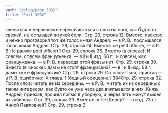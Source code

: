 ```yaml
---
path: "/blog/page_3032"
title: "Part 3032"
---
```


звиняться и нервически перекачиваться с ноги на ногу, как будто от свежей, не остывшей жгучей боли.
Стр. 29, строка 12.
Вместо: ласково и нежно проговорил тот же голос князя Андрея: — в Р. В.: послышался голос князя Андрея.
Стр. 29, строка 24.
Вместо: ce petit officier, — в Р. В.: le pauvre petit officier.1
Стр. 29, строка 36.
Вместо (в сноске): И совсем, совсем француженка. — в I и II изд. 68 г.: и совсем, как француженка. — в Р. В. перевода этой фразы нет.
Стр. 29, строка 39.
Вместо (в сноске): дамы не сто̀ят французских? — в I и II изд. 68 г.: дамы хуже французских?
Стр. 29, строка 29.
Со слов: Пьер, приехав — в Р. В. ошибочно: IX глава.
1 [бедный офицерик.]
384Стр. 29, строка 32.
После слов: читать ее из середины. — в Р. В.: читать их из середины с таким интересом, как будто он уже часа два вчитывался в них. Князь Андрей, приехав, прошел прямо в уборную, и через пять минут вышел из кабинета.
Стр. 29, строка 33.
Вместо: m-llе Шерер? — в изд. 73 г.: Анной Павловной?
Стр. 29, строка 3
